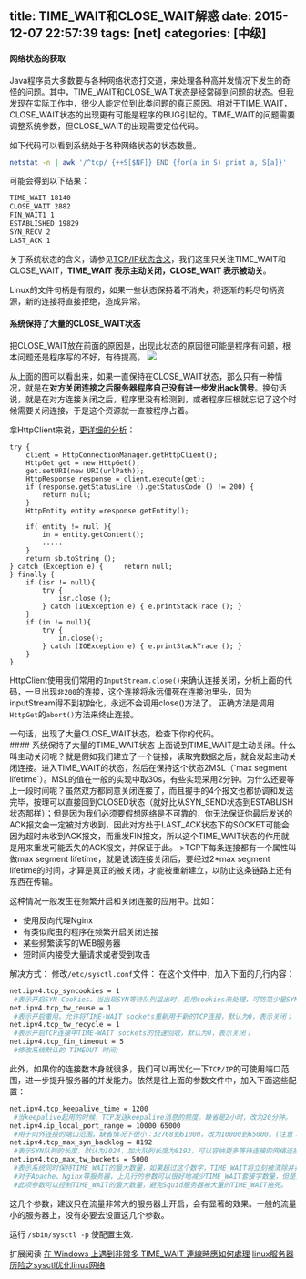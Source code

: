 title: TIME_WAIT和CLOSE_WAIT解惑
date: 2015-12-07 22:57:39
tags: [net]
categories: [中级]
---

#### 网络状态的获取
Java程序员大多数要与各种网络状态打交道，来处理各种高并发情况下发生的奇怪的问题。其中，TIME_WAIT和CLOSE_WAIT状态是经常碰到问题的状态。但我发现在实际工作中，很少人能定位到此类问题的真正原因。相对于TIME_WAIT，CLOSE_WAIT状态的出现更有可能是程序的BUG引起的。TIME_WAIT的问题需要调整系统参数，但CLOSE_WAIT的出现需要定位代码。

如下代码可以看到系统处于各种网络状态的状态数量。
```bash
netstat -n | awk '/^tcp/ {++S[$NF]} END {for(a in S) print a, S[a]}'    
```
可能会得到以下结果：
```bash
TIME_WAIT 18140
CLOSE_WAIT 2882
FIN_WAIT1 1
ESTABLISHED 19829
SYN_RECV 2
LAST_ACK 1
```
关于系统状态的含义，请参见[TCP/IP状态含义](/2015/12/07/tcp-ip-state/)，我们这里只关注TIME_WAIT和CLOSE_WAIT，**TIME_WAIT 表示主动关闭，CLOSE_WAIT 表示被动关**。

Linux的文件句柄是有限的，如果一些状态保持着不消失，将逐渐的耗尽句柄资源，新的连接将直接拒绝，造成异常。
#### 系统保持了大量的CLOSE_WAIT状态
把CLOSE_WAIT放在前面的原因是，出现此状态的原因很可能是程序有问题，根本问题还是程序写的不好，有待提高。
![](/tcp_close.gif)

从上面的图可以看出来，如果一直保持在CLOSE_WAIT状态，那么只有一种情况，就是在**对方关闭连接之后服务器程序自己没有进一步发出ack信号**。换句话说，就是在对方连接关闭之后，程序里没有检测到，或者程序压根就忘记了这个时候需要关闭连接，于是这个资源就一直被程序占着。

拿HttpClient来说，[更详细的分析](http://blog.csdn.net/shootyou/article/details/6615051)：
```
try {
	client = HttpConnectionManager.getHttpClient();
	HttpGet get = new HttpGet();
	get.setURI(new URI(urlPath));
	HttpResponse response = client.execute(get);
	if (response.getStatusLine ().getStatusCode () != 200) {
		return null;
	}
	HttpEntity entity =response.getEntity();

	if( entity != null ){
		in = entity.getContent();
		.....
	}
	return sb.toString ();
} catch (Exception e) { 	return null;
} finally {
	if (isr != null){
		try {
			isr.close ();
		} catch (IOException e) { e.printStackTrace (); }
	}
	if (in != null){
		try {
			in.close();
		} catch (IOException e) { e.printStackTrace (); }
	}
}
```
HttpClient使用我们常用的`InputStream.close()`来确认连接关闭，分析上面的代码，一旦出现`非200`的连接，这个连接将永远僵死在连接池里头，因为inputStream得不到初始化，永远不会调用close()方法了。
正确方法是调用`HttpGet`的`abort()`方法来终止连接。

<div class="tip">一句话，出现了大量CLOSE_WAIT状态，检查下你的代码。</div>
#### 系统保持了大量的TIME_WAIT状态
上面说到TIME_WAIT是主动关闭。什么叫主动关闭呢？就是假如我们建立了一个链接，读取完数据之后，就会发起主动关闭连接。进入TIME_WAIT的状态，然后在保持这个状态2MSL（`max segment lifetime`）。MSL的值在一般的实现中取30s，有些实现采用2分钟。为什么还要等上一段时间呢？虽然双方都同意关闭连接了，而且握手的4个报文也都协调和发送完毕，按理可以直接回到CLOSED状态（就好比从SYN_SEND状态到ESTABLISH状态那样）；但是因为我们必须要假想网络是不可靠的，你无法保证你最后发送的ACK报文会一定被对方收到，因此对方处于LAST_ACK状态下的SOCKET可能会因为超时未收到ACK报文，而重发FIN报文，所以这个TIME_WAIT状态的作用就是用来重发可能丢失的ACK报文，并保证于此。
>TCP下每条连接都有一个属性叫做max segment lifetime，就是说该连接关闭后，要经过2*max segment lifetime的时间，才算是真正的被关闭，才能被重新建立，以防止这条链路上还有东西在传输。

这种情况一般发生在频繁开启和关闭连接的应用中。比如：
- 使用反向代理Nginx
- 有类似爬虫的程序在频繁开启关闭连接
- 某些频繁读写的WEB服务器
- 短时间内接受大量请求或者受到攻击

解决方式：
修改`/etc/sysctl.conf`文件：
在这个文件中，加入下面的几行内容：
```bash
net.ipv4.tcp_syncookies = 1
 #表示开启SYN Cookies。当出现SYN等待队列溢出时，启用cookies来处理，可防范少量SYN攻击，默认为0，表示关闭；
net.ipv4.tcp_tw_reuse = 1
 #表示开启重用。允许将TIME-WAIT sockets重新用于新的TCP连接，默认为0，表示关闭；
net.ipv4.tcp_tw_recycle = 1
 #表示开启TCP连接中TIME-WAIT sockets的快速回收，默认为0，表示关闭；
net.ipv4.tcp_fin_timeout = 5
 #修改系统默认的 TIMEOUT 时间;
```

此外，如果你的连接数本身就很多，我们可以再优化一下`TCP/IP`的可使用端口范围，进一步提升服务器的并发能力。依然是往上面的参数文件中，加入下面这些配置：
```bash
net.ipv4.tcp_keepalive_time = 1200
 #当keepalive起用的时候，TCP发送keepalive消息的频度。缺省是2小时，改为20分钟。
net.ipv4.ip_local_port_range = 10000 65000
 #用于向外连接的端口范围。缺省情况下很小：32768到61000，改为10000到65000。(注意：这里不要将最低值设的太低，否则可能会占用掉正常的端口！)
net.ipv4.tcp_max_syn_backlog = 8192
 #表示SYN队列的长度，默认为1024，加大队列长度为8192，可以容纳更多等待连接的网络连接数。
net.ipv4.tcp_max_tw_buckets = 5000
 #表示系统同时保持TIME_WAIT的最大数量，如果超过这个数字，TIME_WAIT将立刻被清除并打印警告信息。默认为180000，改为5000。
 #对于Apache、Nginx等服务器，上几行的参数可以很好地减少TIME_WAIT套接字数量，但是对于 Squid，效果却不大。
 #此项参数可以控制TIME_WAIT的最大数量，避免Squid服务器被大量的TIME_WAIT拖死。
```
这几个参数，建议只在流量非常大的服务器上开启，会有显著的效果。一般的流量小的服务器上，没有必要去设置这几个参数。

运行 `/sbin/sysctl -p` 使配置生效.

扩展阅读
[在 Windows 上遇到非常多 TIME_WAIT 連線時應如何處理](http://blog.miniasp.com/post/2010/11/17/How-to-deal-with-TIME_WAIT-problem-under-Windows.aspx)
[linux服务器历险之sysctl优化linux网络](http://blog.csdn.net/chinalinuxzend/article/details/1792184)
